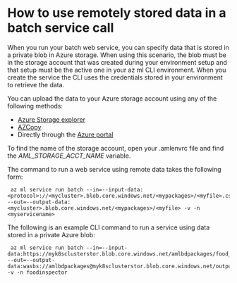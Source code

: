 # How to use remotely stored data in a batch service call

When you run your batch web service, you can specify data that is stored in a private blob in Azure storage. When using this scenario, the blob must be in the storage account that was created during your environment setup and that setup must be the active one in your az ml CLI environment. When you create the service the CLI uses the credentials stored in your environment to retrieve the data.

You can upload the data to your Azure storage account using any of the following methods:

* [Azure Storage explorer](http://storageexplorer.com/)
* [AZCopy](https://docs.microsoft.com/en-us/azure/storage/storage-use-azcopy)
* Directly through the [Azure portal](https://portal.azure.com)

To find the name of the storage account, open your .amlenvrc file and find the *AML_STORAGE_ACCT_NAME* variable.

The command to run a web service using remote data takes the following form:

     az ml service run batch --in=--input-data:<protocol>://<mycluster>.blob.core.windows.net/<mypackages>/<myfile>.csv --out=--output-data:<mycluster>.blob.core.windows.net/<mypackages>/<myfile> -v -n <myservicename>

The following is an example CLI command to run a service using data stored in a private Azure blob:

     az ml service run batch --in=--input-data:https://myk8sclusterstor.blob.core.windows.net/amlbdpackages/food_inspections2.csv --out=--output-data:wasbs://amlbdpackages@myk8sclusterstor.blob.core.windows.net/output.parquet -v -n foodinspector